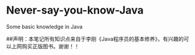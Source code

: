 # Never-say-you-know-Java
Some basic knowledge in Java

##声明：本笔记所有知识点来自于李刚《Java程序员的基本修养》，有兴趣的可以上网购买正版图书。谢谢！！

